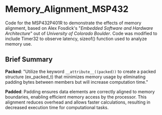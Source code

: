 # Memory_Alignment_MSP432
Code for the MSP432P401R to demonstrate the effects of memory alignment, based on Alex Fosdick's 
"_Embedded Software and Hardware Architecture_" out of _University of Colorado Boulder_. Code was modified 
to include Timer32 to observe latency, sizeof() function used to analyze memory use. 

## Brief Summary 

__Packed__:
"Utilize the keyword `__attribute__((packed))` to create a packed structure (ex_packed_t)
that minimizes memory usage by eliminating padding bytes between members but will increase computation time."


__Padded__:
Padding ensures data elements are correctly aligned to memory boundaries, enabling efficient memory access by the processor. 
This alignment reduces overhead and allows faster calculations, resulting in decreased execution time for computational tasks.
